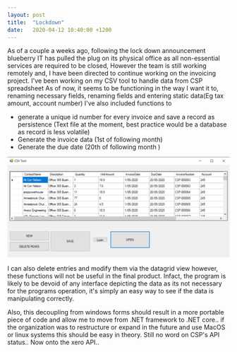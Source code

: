 ```yaml
---
layout: post
title:  "Lockdown"
date:   2020-04-12 10:40:00 +1200
---
```

As of a couple a weeks ago, following the lock down announcement blueberry IT has pulled the plug on its physical office as all non-essential services are required to be closed, However the team is still working remotely and, I have been directed to continue working on the invoicing project.
I've been working on my CSV tool to handle data from CSP spreadsheet As of now, it seems to be functioning in the way I want it to, renaming necessary fields, renaming fields and entering static data(Eg tax amount, account number) I've also included functions to
* generate a unique id number for every invoice and save a record as persistence (Text file at the moment, best practice would be a database as record is less volatile) 
* Generate the invoice data (1st of following month)
* Generate the due date (20th of following month )


![texture theme preview](/assets/csvreloaded.PNG)


I can also delete entries and modify them via the datagrid view however, these functions will not be useful in the final product. Infact, the program is likely to be devoid of any interface depicting the data as its not necessary for the programs operation, it's simply an easy way to see if the data is manipulating correctly.


Also, this decoupling from windows forms should result in a more portable piece of code and allow me to move from .NET framework to .NET core.. if the organization was to restructure or expand in the future and use MacOS or linux systems this should be easy in theory.
Still no word on CSP's API status.. 
Now onto the xero API..



